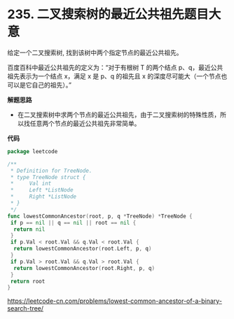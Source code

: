# 235. 二叉搜索树的最近公共祖先**题目大意** 

给定一个二叉搜索树, 找到该树中两个指定节点的最近公共祖先。

百度百科中最近公共祖先的定义为：“对于有根树 T 的两个结点 p、q，最近公共祖先表示为一个结点 x，满足 x 是 p、q 的祖先且 x 的深度尽可能大（一个节点也可以是它自己的祖先）。”

**解题思路**  

- 在二叉搜索树中求两个节点的最近公共祖先，由于二叉搜索树的特殊性质，所以找任意两个节点的最近公共祖先非常简单。

**代码**  

```go
package leetcode

/**
 * Definition for TreeNode.
 * type TreeNode struct {
 *     Val int
 *     Left *ListNode
 *     Right *ListNode
 * }
 */
func lowestCommonAncestor(root, p, q *TreeNode) *TreeNode {
 if p == nil || q == nil || root == nil {
  return nil
 }
 if p.Val < root.Val && q.Val < root.Val {
  return lowestCommonAncestor(root.Left, p, q)
 }
 if p.Val > root.Val && q.Val > root.Val {
  return lowestCommonAncestor(root.Right, p, q)
 }
 return root
}
```

https://leetcode-cn.com/problems/lowest-common-ancestor-of-a-binary-search-tree/